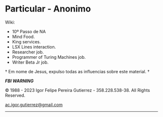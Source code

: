 # Particular - Anonimo

Wiki:

- 10º Passo de NA
- Mind Food.
- King services.
- LSX Lines interaction.
- Researcher job.
- Programmer of Turing Machines job.
- Writer Beta Jr job.

† Em nome de Jesus, expulso todas as influencias sobre este material. † 


***FBI WARNING***

© 1988 - 2023 Igor Felipe Pereira Gutierrez - 358.228.538-38. All Rights Reserved.

ac.igor.gutierrez@gmail.com

--------------------------------------------------------------------------------------
